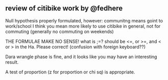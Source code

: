 ## review of citibike work by @fedhere ##
Null hypothesis properly formulated, however: communitng means goint to work/school I think you mean more likely to use citibike in general, not for commuting (generally no commuting on weekends)

THE FORMULAE MAKE NO SENSE! what is ;=? should be <=, or >=, and < or > in the Ha. Please correct! (confusion with foreign keyboard??)

Dara wrangle phase is fine, and it looks like you may have an interesting result.

A test of proportion (z for proportion or chi sq) is appropriate.
